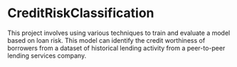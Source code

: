 # CreditRiskClassification
This project involves using various techniques to train and evaluate a model based on loan risk. This model can identify the credit worthiness of borrowers from a dataset of historical lending activity from a peer-to-peer lending services company.
